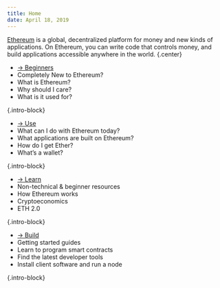 ```yaml
---
title: Home
date: April 18, 2019
---
```

[Ethereum](/) is a global, decentralized platform for money and new kinds of applications. On Ethereum, you can write code that controls money, and build applications accessible anywhere in the world. {.center}

<div class="intro-blocks">

  - [→  Beginners](/beginners/)
  - Completely New to Ethereum?
  - What is Ethereum?
  - Why should I care?
  - What is it used for?

  {.intro-block}

  - [→  Use](/use/)
  - What can I do with Ethereum today?
  - What applications are built on Ethereum?
  - How do I get Ether?
  - What’s a wallet?

  {.intro-block}

  - [→  Learn](/learn/)
  - Non-technical & beginner resources
  - How Ethereum works
  - Cryptoeconomics
  - ETH 2.0

  {.intro-block}

  - [→  Build](/build/)
  - Getting started guides
  - Learn to program smart contracts
  - Find the latest developer tools
  - Install client software and run a node

  {.intro-block}

</div>
